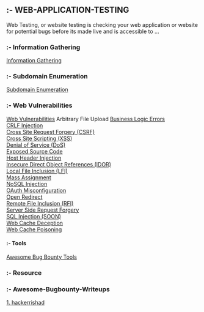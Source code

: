 ## :- WEB-APPLICATION-TESTING
Web Testing, or website testing is checking your web application or website for potential bugs before its made live and is accessible to ...

### :- Information Gathering
   <a href="https://github.com/hackone103/WEB-APPLICATION-TESTING/tree/main/1.%20Information%20Gathering">Information Gathering</a>

### :- Subdomain Enumeration   
   <a href="https://github.com/hackone103/WEB-APPLICATION-TESTING/blob/main/2.Subdomain%20Enumeration">Subdomain Enumeration</a>

### :- Web Vulnerabilities
   <a href="">Web Vulnerabilities</a>
    Arbitrary File Upload
    <a href="">Business Logic Errors</a>\
    <a href="">CRLF Injection</a>\
    <a href="">Cross Site Request Forgery (CSRF)</a>\
    <a href="">Cross Site Scripting (XSS)</a>\
    <a href="">Denial of Service (DoS)</a>\
    <a href="">Exposed Source Code</a>\
    <a href="">Host Header Injection</a>\
    <a href="">Insecure Direct Object References (IDOR)</a>\
    <a href="">Local File Inclusion (LFI)</a>\
    <a href="">Mass Assignment</a>\
    <a href="">NoSQL Injection</a>\
    <a href="">OAuth Misconfiguration</a>\
    <a href="">Open Redirect</a>\
    <a href="">Remote File Inclusion (RFI)</a>\
    <a href="">Server Side Request Forgery</a>\
    <a href="">SQL Injection (SOON)</a>\
    <a href="">Web Cache Deception</a>\
    <a href="">Web Cache Poisoning</a>
   









#### :- Tools
<a href="https://github.com/vavkamil/awesome-bugbounty-tools#Subdomain-Enumeration">Awesome Bug Bounty Tools</a>




### :- Resource 




### :- Awesome-Bugbounty-Writeups
  <a href="https://github.com/hackerrishad/Awesome-Bugbounty-Writeups">1. hackerrishad</a>
